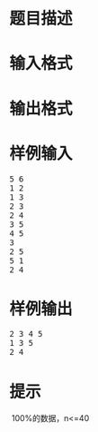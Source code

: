 

# 题目描述



# 输入格式



# 输出格式



# 样例输入


<pre>5 6
1 2
1 3
2 3
2 4
3 5
4 5
3
2 5
5 1
2 4</pre>

# 样例输出


<pre>2 3 4 5
1 3 5
2 4</pre>

# 提示


<p>
 100%的数据，n&lt;=40
</p>
<p>
<br/>
</p>
